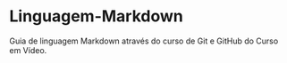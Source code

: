 # Linguagem-Markdown
Guia de linguagem Markdown através do curso de Git e GitHub do Curso em Vídeo.
